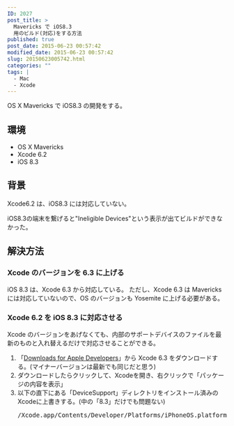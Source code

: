 ```yaml
---
ID: 2027
post_title: >
  Mavericks で iOS8.3
  用のビルド(対応)をする方法
published: true
post_date: 2015-06-23 00:57:42
modified_date: 2015-06-23 00:57:42
slug: 20150623005742.html
categories: ""
tags: |
  - Mac
  - Xcode
---
```

OS X Mavericks で iOS8.3 の開発をする。
<!--more-->
<h2>環境</h2>
<ul>
	<li>OS X Mavericks</li>
	<li>Xcode 6.2</li>
	<li>iOS 8.3</li>
</ul>
<h2>背景</h2>
Xcode6.2 は、iOS8.3 には対応していない。

iOS8.3の端末を繋げると"Ineligible Devices"という表示が出てビルドができなかった。
<h2>解決方法</h2>
<h3>Xcode のバージョンを 6.3 に上げる</h3>
iOS 8.3 は、Xcode 6.3 から対応している。
ただし、Xcode 6.3 は Mavericks には対応していないので、OS のバージョンも Yosemite に上げる必要がある。
<h3>Xcode 6.2 を iOS 8.3 に対応させる</h3>
Xcode のバージョンをあげなくても、内部のサポートデバイスのファイルを最新のものと入れ替えるだけで対応させることができる。

<ol>
	<li>「<a href="https://developer.apple.com/downloads/">Downloads for Apple Developers</a>」から Xcode 6.3 をダウンロードする。(マイナーバージョンは最新でも同じだと思う)</li>
	<li>ダウンロードしたらクリックして、Xcodeを開き、右クリックで「パッケージの内容を表示」</li>
	<li>以下の直下にある「DeviceSupport」ディレクトリをインストール済みのXcodeに上書きする。(中の「8.3」だけでも問題ない)
<pre>/Xcode.app/Contents/Developer/Platforms/iPhoneOS.platform</pre>
</li>
</ol>